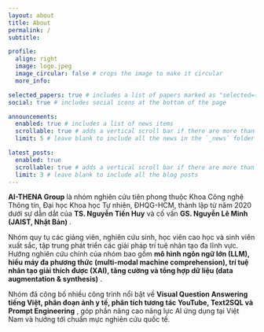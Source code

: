 ```yaml
---
layout: about
title: About
permalink: /
subtitle:

profile:
  align: right
  image: logo.jpeg
  image_circular: false # crops the image to make it circular
  more_info:

selected_papers: true # includes a list of papers marked as "selected={true}"
social: true # includes social icons at the bottom of the page

announcements:
  enabled: true # includes a list of news items
  scrollable: true # adds a vertical scroll bar if there are more than 3 news items
  limit: 5 # leave blank to include all the news in the `_news` folder

latest_posts:
  enabled: true
  scrollable: true # adds a vertical scroll bar if there are more than 3 new posts items
  limit: 3 # leave blank to include all the blog posts
---
```


**AI-THENA Group** là nhóm nghiên cứu tiên phong thuộc Khoa Công nghệ Thông tin, Đại học Khoa học Tự nhiên, ĐHQG-HCM, thành lập từ năm 2020 dưới sự dẫn dắt của **TS. Nguyễn Tiến Huy** và cố vấn **GS. Nguyễn Lê Minh (JAIST, Nhật Bản)** .

Nhóm quy tụ các giảng viên, nghiên cứu sinh, học viên cao học và sinh viên xuất sắc, tập trung phát triển các giải pháp trí tuệ nhân tạo đa lĩnh vực. Hướng nghiên cứu chính của nhóm bao gồm **mô hình ngôn ngữ lớn (LLM), hiểu máy đa phương thức (multi-modal machine comprehension), trí tuệ nhân tạo giải thích được (XAI), tăng cường và tổng hợp dữ liệu (data augmentation & synthesis)** .

Nhóm đã công bố nhiều công trình nổi bật về **Visual Question Answering tiếng Việt, phân đoạn ảnh y tế, phân tích tương tác YouTube, Text2SQL và Prompt Engineering** , góp phần nâng cao năng lực AI ứng dụng tại Việt Nam và hướng tới chuẩn mực nghiên cứu quốc tế.
